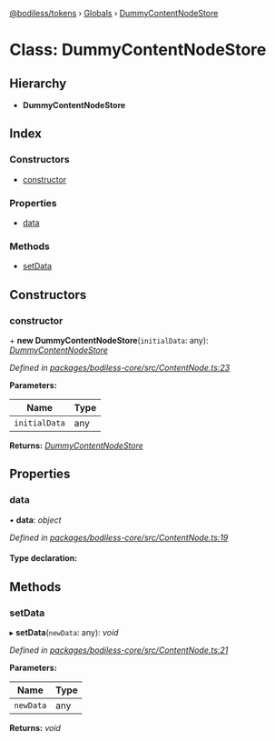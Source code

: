 [@bodiless/tokens](../README.md) › [Globals](../globals.md) › [DummyContentNodeStore](dummycontentnodestore.md)

# Class: DummyContentNodeStore

## Hierarchy

* **DummyContentNodeStore**

## Index

### Constructors

* [constructor](dummycontentnodestore.md#constructor)

### Properties

* [data](dummycontentnodestore.md#data)

### Methods

* [setData](dummycontentnodestore.md#setdata)

## Constructors

###  constructor

\+ **new DummyContentNodeStore**(`initialData`: any): *[DummyContentNodeStore](dummycontentnodestore.md)*

*Defined in [packages/bodiless-core/src/ContentNode.ts:23](https://github.com/johnsonandjohnson/Bodiless-JS/blob/c57f63f7/packages/bodiless-core/src/ContentNode.ts#L23)*

**Parameters:**

Name | Type |
------ | ------ |
`initialData` | any |

**Returns:** *[DummyContentNodeStore](dummycontentnodestore.md)*

## Properties

###  data

• **data**: *object*

*Defined in [packages/bodiless-core/src/ContentNode.ts:19](https://github.com/johnsonandjohnson/Bodiless-JS/blob/c57f63f7/packages/bodiless-core/src/ContentNode.ts#L19)*

#### Type declaration:

## Methods

###  setData

▸ **setData**(`newData`: any): *void*

*Defined in [packages/bodiless-core/src/ContentNode.ts:21](https://github.com/johnsonandjohnson/Bodiless-JS/blob/c57f63f7/packages/bodiless-core/src/ContentNode.ts#L21)*

**Parameters:**

Name | Type |
------ | ------ |
`newData` | any |

**Returns:** *void*
